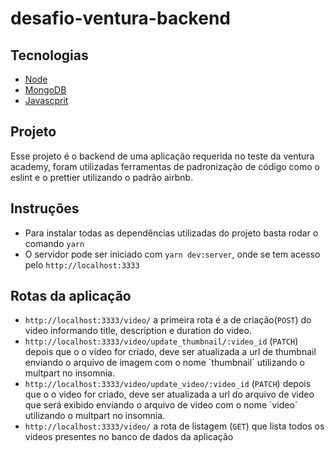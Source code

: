 # desafio-ventura-backend

## Tecnologias
- [Node](https://nodejs.org/en/)
- [MongoDB](https://www.mongodb.com/pt-br)
- [Javascprit](https://developer.mozilla.org/pt-BR/docs/Web/JavaScript)

## Projeto
Esse projeto é o backend de uma aplicação requerida no teste da ventura academy, foram utilizadas ferramentas de padronização de código como o eslint
e o prettier utilizando o padrão airbnb.


## Instruções 
- Para instalar todas as dependências utilizadas do projeto basta rodar o comando `yarn`
- O servidor pode ser iniciado com `yarn dev:server`, onde se tem acesso pelo `http://localhost:3333`

## Rotas da aplicação
- `http://localhost:3333/video/` a primeira rota é a de criação(`POST`) do video informando title, description e duration do video.
- `http://localhost:3333/video/update_thumbnail/:video_id` (`PATCH`) depois que o o video for criado, deve ser atualizada a url de thumbnail enviando o arquivo de imagem
com o nome ´thumbnail´ utilizando o multpart no insomnia.
- `http://localhost:3333/video/update_video/:video_id` (`PATCH`) depois que o o video for criado, deve ser atualizada a url do arquivo de video que será exibido
enviando o arquivo de video com o nome ´video´ utilizando o multpart no insomnia.
- `http://localhost:3333/video/` a rota de listagem (`GET`) que lista todos os videos presentes no banco de dados da aplicação
